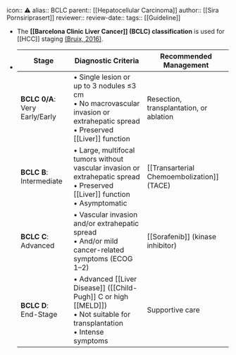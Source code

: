 icon:: ⚠️
alias:: BCLC
parent:: [[Hepatocellular Carcinoma]] 
author:: [[Sira Pornsiriprasert]] 
reviewer::
review-date::
tags:: [[Guideline]]

- The **[[Barcelona Clinic Liver Cancer]] (BCLC) classification** is used for [[HCC]] staging [(Bruix, 2016)]([[References/bruixEvidenceBasedDiagnosisStaging2016]]).
- | **Stage** | **Diagnostic Criteria** | **Recommended Management** |
  | ---- | ---- | ---- |
  | **BCLC 0/A**: Very Early/Early | • Single lesion or up to 3 nodules ≤3 cm <br />• No macrovascular invasion or extrahepatic spread <br />• Preserved [[Liver]] function | Resection, transplantation, or ablation |
  | **BCLC B**: Intermediate | • Large, multifocal tumors without vascular invasion or extrahepatic spread <br />• Preserved [[Liver]] function <br />• Asymptomatic | [[Transarterial Chemoembolization]] (TACE) |
  | **BCLC C**: Advanced | • Vascular invasion and/or extrahepatic spread <br />• And/or mild cancer-related symptoms (ECOG 1–2) | [[Sorafenib]] (kinase inhibitor) |
  | **BCLC D**: End-Stage | • Advanced [[Liver Disease]] ([[Child-Pugh]] C or high [[MELD]]) <br />• Not suitable for transplantation <br />• Intense symptoms | Supportive care |